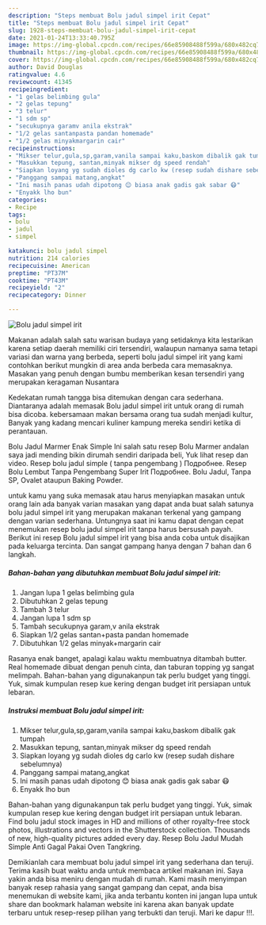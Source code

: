 ```yaml
---
description: "Steps membuat Bolu jadul simpel irit Cepat"
title: "Steps membuat Bolu jadul simpel irit Cepat"
slug: 1928-steps-membuat-bolu-jadul-simpel-irit-cepat
date: 2021-01-24T13:33:40.795Z
image: https://img-global.cpcdn.com/recipes/66e85908488f599a/680x482cq70/bolu-jadul-simpel-irit-foto-resep-utama.jpg
thumbnail: https://img-global.cpcdn.com/recipes/66e85908488f599a/680x482cq70/bolu-jadul-simpel-irit-foto-resep-utama.jpg
cover: https://img-global.cpcdn.com/recipes/66e85908488f599a/680x482cq70/bolu-jadul-simpel-irit-foto-resep-utama.jpg
author: David Douglas
ratingvalue: 4.6
reviewcount: 41345
recipeingredient:
- "1 gelas belimbing gula"
- "2 gelas tepung"
- "3 telur"
- "1 sdm sp"
- "secukupnya garamv anila ekstrak"
- "1/2 gelas santanpasta pandan homemade"
- "1/2 gelas minyakmargarin cair"
recipeinstructions:
- "Mikser telur,gula,sp,garam,vanila sampai kaku,baskom dibalik gak tumpah"
- "Masukkan tepung, santan,minyak mikser dg speed rendah"
- "Siapkan loyang yg sudah dioles dg carlo kw (resep sudah dishare sebelumnya)"
- "Panggang sampai matang,angkat"
- "Ini masih panas udah dipotong 😊 biasa anak gadis gak sabar 😷"
- "Enyakk lho bun"
categories:
- Recipe
tags:
- bolu
- jadul
- simpel

katakunci: bolu jadul simpel 
nutrition: 214 calories
recipecuisine: American
preptime: "PT37M"
cooktime: "PT43M"
recipeyield: "2"
recipecategory: Dinner

---
```



![Bolu jadul simpel irit](https://img-global.cpcdn.com/recipes/66e85908488f599a/680x482cq70/bolu-jadul-simpel-irit-foto-resep-utama.jpg)

Makanan adalah salah satu warisan budaya yang setidaknya kita lestarikan karena setiap daerah memiliki ciri tersendiri, walaupun namanya sama tetapi variasi dan warna yang berbeda, seperti bolu jadul simpel irit yang kami contohkan berikut mungkin di area anda berbeda cara memasaknya. Masakan yang penuh dengan bumbu memberikan kesan tersendiri yang merupakan keragaman Nusantara

Kedekatan rumah tangga bisa ditemukan dengan cara sederhana. Diantaranya adalah memasak Bolu jadul simpel irit untuk orang di rumah bisa dicoba. kebersamaan makan bersama orang tua sudah menjadi kultur, Banyak yang kadang mencari kuliner kampung mereka sendiri ketika di perantauan.

Bolu Jadul Marmer Enak Simple Ini salah satu resep Bolu Marmer andalan saya jadi mending bikin dirumah sendiri daripada beli, Yuk lihat resep dan video. Resep bolu jadul simple ( tanpa pengembang ) Подробнее. Resep Bolu Lembut Tanpa Pengembang Super Irit Подробнее. Bolu Jadul, Tanpa SP, Ovalet ataupun Baking Powder.

untuk kamu yang suka memasak atau harus menyiapkan masakan untuk orang lain ada banyak varian masakan yang dapat anda buat salah satunya bolu jadul simpel irit yang merupakan makanan terkenal yang gampang dengan varian sederhana. Untungnya saat ini kamu dapat dengan cepat menemukan resep bolu jadul simpel irit tanpa harus bersusah payah.
Berikut ini resep Bolu jadul simpel irit yang bisa anda coba untuk disajikan pada keluarga tercinta. Dan sangat gampang hanya dengan 7 bahan dan 6 langkah.


<!--inarticleads1-->

##### Bahan-bahan yang dibutuhkan membuat Bolu jadul simpel irit:

1. Jangan lupa 1 gelas belimbing gula
1. Dibutuhkan 2 gelas tepung
1. Tambah 3 telur
1. Jangan lupa 1 sdm sp
1. Tambah secukupnya garam,v anila ekstrak
1. Siapkan 1/2 gelas santan+pasta pandan homemade
1. Dibutuhkan 1/2 gelas minyak+margarin cair


Rasanya enak banget, apalagi kalau waktu membuatnya ditambah butter. Real homemade dibuat dengan penuh cinta, dan taburan topping yg sangat melimpah. Bahan-bahan yang digunakanpun tak perlu budget yang tinggi. Yuk, simak kumpulan resep kue kering dengan budget irit persiapan untuk lebaran. 

<!--inarticleads2-->

##### Instruksi membuat  Bolu jadul simpel irit:

1. Mikser telur,gula,sp,garam,vanila sampai kaku,baskom dibalik gak tumpah
1. Masukkan tepung, santan,minyak mikser dg speed rendah
1. Siapkan loyang yg sudah dioles dg carlo kw (resep sudah dishare sebelumnya)
1. Panggang sampai matang,angkat
1. Ini masih panas udah dipotong 😊 biasa anak gadis gak sabar 😷
1. Enyakk lho bun


Bahan-bahan yang digunakanpun tak perlu budget yang tinggi. Yuk, simak kumpulan resep kue kering dengan budget irit persiapan untuk lebaran. Find bolu jadul stock images in HD and millions of other royalty-free stock photos, illustrations and vectors in the Shutterstock collection. Thousands of new, high-quality pictures added every day. Resep Bolu Jadul Mudah Simple Anti Gagal Pakai Oven Tangkring. 

Demikianlah cara membuat bolu jadul simpel irit yang sederhana dan teruji. Terima kasih buat waktu anda untuk membaca artikel makanan ini. Saya yakin anda bisa meniru dengan mudah di rumah. Kami masih menyimpan banyak resep rahasia yang sangat gampang dan cepat, anda bisa menemukan di website kami, jika anda terbantu konten ini jangan lupa untuk share dan bookmark halaman website ini karena akan banyak update terbaru untuk resep-resep pilihan yang terbukti dan teruji. Mari ke dapur !!!. 
